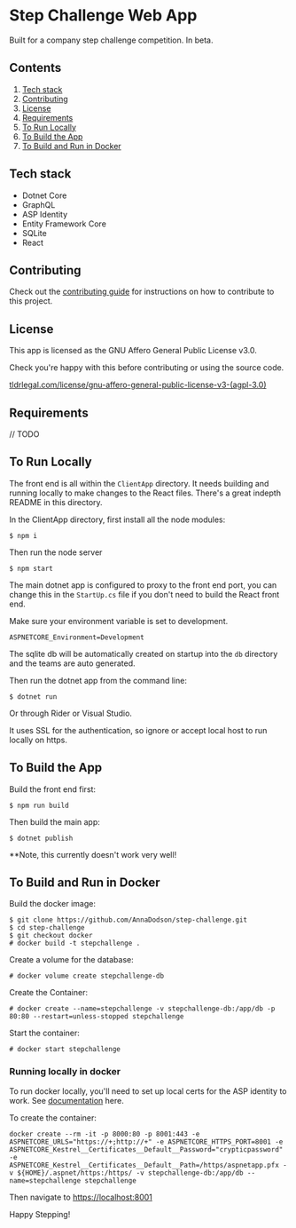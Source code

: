 # Step Challenge Web App

Built for a company step challenge competition. In beta.

## Contents
   1. [Tech stack](#tech-stack)
   2. [Contributing](#contributing)
   3. [License](#license)
   4. [Requirements](#requirements)
   5. [To Run Locally](#to-run-locally)
   6. [To Build the App](#to-build-the-app)
   7. [To Build and Run in Docker](#to-build-and-run-in-docker)

## Tech stack

- Dotnet Core
- GraphQL
- ASP Identity
- Entity Framework Core
- SQLite
- React

## Contributing

Check out the [contributing guide](/contributing.md) for instructions on how to contribute to this project.

## License

This app is licensed as the GNU Affero General Public License v3.0.

Check you're happy with this before contributing or using the source code.

[tldrlegal.com/license/gnu-affero-general-public-license-v3-(agpl-3.0)](https://tldrlegal.com/license/gnu-affero-general-public-license-v3-(agpl-3.0))

## Requirements

// TODO

## To Run Locally

The front end is all within the `ClientApp` directory. It needs building and running locally to make changes to the React files. There's a great indepth README in this directory.

In the ClientApp directory, first install all the node modules:

```
$ npm i
```
Then run the node server

```
$ npm start
```

The main dotnet app is configured to proxy to the front end port, you can change this in the `StartUp.cs` file if you don't need to build the React front end.

Make sure your environment variable is set to development.
```
ASPNETCORE_Environment=Development
```

The sqlite db will be automatically created on startup into the `db` directory and the teams are auto generated.


Then run the dotnet app from the command line:

```
$ dotnet run
```

Or through Rider or Visual Studio.

It uses SSL for the authentication, so ignore or accept local host to run locally on https.

## To Build the App

Build the front end first:

```
$ npm run build
```

Then build the main app:

```
$ dotnet publish
```

**Note, this currently doesn't work very well!

## To Build and Run in Docker

Build the docker image:

```
$ git clone https://github.com/AnnaDodson/step-challenge.git
$ cd step-challenge
$ git checkout docker
# docker build -t stepchallenge .
```

Create a volume for the database:

```
# docker volume create stepchallenge-db
```

Create the Container:

```
# docker create --name=stepchallenge -v stepchallenge-db:/app/db -p 80:80 --restart=unless-stopped stepchallenge
```

Start the container:

```
# docker start stepchallenge
```

### Running locally in docker

To run docker locally, you'll need to set up local certs for the ASP identity to work. See [documentation](https://github.com/dotnet/dotnet-docker/blob/master/samples/aspnetapp/aspnetcore-docker-https.md) here.

To create the container:

```
docker create --rm -it -p 8000:80 -p 8001:443 -e ASPNETCORE_URLS="https://+;http://+" -e ASPNETCORE_HTTPS_PORT=8001 -e ASPNETCORE_Kestrel__Certificates__Default__Password="crypticpassword" -e ASPNETCORE_Kestrel__Certificates__Default__Path=/https/aspnetapp.pfx -v ${HOME}/.aspnet/https:/https/ -v stepchallenge-db:/app/db --name=stepchallenge stepchallenge
```

Then navigate to [https://localhost:8001](https://localhost:8001)

Happy Stepping!